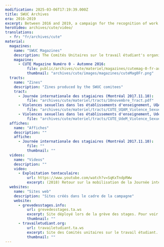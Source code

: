 ```yaml
---
modification: 2025-03-06T17:19:39.000Z
title: SWUC Archives
era: 2016-2019
excerpt: Between 2016 and 2019, a campaign for the recognition of work done as a student is led by the CUTE (Comités unitaires sur le travail étudiant).
heroVideo: archives/cute/video/
translations:
  - fr: "fr/archives/cute"
material:
  magazines:
    name: "SWUC Magazines"
    description: The Comités Unitaires sur le travail étudiant's organizing publication
    magazine:
      - CUTE Magazine Numéro 0 - Automne 2016:
          file: public/archives/cute/materiel/magazines/cutemag-0-fr-automne-2016_september_1st.pdf
          thumbnail: "archives/cute/images/magazines/cuteMag0Fr.png"
  tracts:
    name: "Zines"
    description: "Zines produced by the SWUC comitees"
    tract:
      - Journée internationale des stagiaires (Montréal 2017.11.10):
          file: "archives/cute/materiel/tracts/10novembre_Tract.pdf"
      - Violences sexuelles dans les établissements d'enseignement, UQAM (Montréal 2017.08.21):
          file: "archives/cute/materiel/tracts/CUTE_UQAM_Violence_Sexuelle.pdf"
      - Violences sexuelles dans les établissements d'enseignement, UdeM (Montréal 2017.08.21):
          file: "archives/cute/materiel/tracts/CUTE_UdeM_Violence_Sexuelle.pdf"
  affiches:
    name: "Affiches"
    description: ""
    affiche:
      - Journée internationale des stagiaires (Montréal 2017.11.10):
          file: ""
          thumbnail: ""
  videos:
    name: "Videos"
    description: ""
    video:
      - Exploitation tentaculaire:
          url: https://www.youtube.com/watch?v=SqKxTndpRWw
          excerpt: (2018) Retour sur la mobilisation de la Journée internationale des stagiaires pour préparer la grève mondiale des stagiaires (20 février) et la grève mondiale des femmes (8 mars).
  websites:
    name: "Sites web"
    description: "Sites créés dans le cadre de la campagne"
    website:
      - grevedesstages.info:
          url: grevedesstages.ta.ws
          excerpt: Site déployé lors de la grève des stages. Pour voir une version archivée cliquez sur l'image
          thumbnail: ""
      - travailetudiant.org:
          url: travailetudiant.ta.ws
          excerpt: Site des Comités unitaires sur le travail étudiant. Pour voir une version archivée cliquez sur l'image
          thumbnail: ""
---
```

